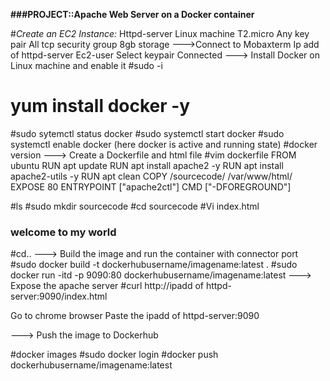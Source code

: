 **###PROJECT::Apache Web Server on a Docker container**



#*Create an EC2 Instance:*
Httpd-server
Linux machine
T2.micro
Any key pair
All tcp security group
8gb storage
--->Connect to Mobaxterm
Ip add of httpd-server
Ec2-user
Select keypair
Connected
---> Install Docker on Linux machine and enable it
#sudo -i
# yum install docker -y
#sudo sytemctl status docker
#sudo systemctl start docker
#sudo systemctl enable docker
(here docker is active and running state)
#docker version
---> Create a Dockerfile and html file
#vim dockerfile 
FROM ubuntu
RUN apt update
RUN apt install apache2 -y
RUN apt install apache2-utils -y
RUN apt clean
COPY /sourcecode/ /var/www/html/
EXPOSE 80
ENTRYPOINT ["apache2ctl"]
CMD ["-DFOREGROUND"]

#ls
#sudo mkdir sourcecode
#cd sourcecode
#Vi index.html
<h3>welcome to my world</h3>
#cd..
---> Build the image and run the container with connector port
#sudo docker build -t dockerhubusername/imagename:latest .
#sudo docker run -itd -p 9090:80 dockerhubusername/imagename:latest
---> Expose the apache server
#curl http://ipadd of httpd-server:9090/index.html 

Go to chrome browser
Paste the ipadd of httpd-server:9090

---> Push the image to Dockerhub

#docker images
#sudo docker login 
#docker push dockerhubusername/imagename:latest
